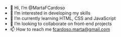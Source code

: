 - 👋 Hi, I’m @MartaFCardoso
- 👀 I’m interested in developing my skills
- 🌱 I’m currently learning HTML, CSS and JavaScript
- 💞️ I’m looking to collaborate on front-end projects
- 📫 How to reach me fcardoso.marta@gmail.com
